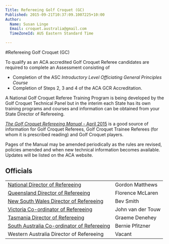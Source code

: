 ```yaml
---
Title: Refereeing Golf Croquet (GC)
Published: 2015-09-21T10:37:09.1007225+10:00
Author:
  Name: Susan Linge
  Email: croquet.australia@gmail.com
  TimeZoneId: AUS Eastern Standard Time

---
```

#Refereeing Golf Croquet (GC)

To qualify as an ACA accredited Golf Croquet Referee candidates are required to complete an Assessment consisting of

- Completion of the ASC *Introductory Level Officiating General Principles Course* 
- Completion of Steps 2, 3 and 4 of the ACA GCR Accreditation.

A National Golf Croquet Referee Training Program is being developed by the Golf Croquet Technical Panel but in the interim each State has its own training programs and courses and information can be obtained from your State Director of Refereeing. 


 [*The Golf Croquet Refereeing Manual* - April 2015](/gc-refereeing-manual-april-2015.pdf) is a good source of information for Golf Croquet Referees, Golf Croquet Trainee Referees (for whom it is prescribed reading) and Golf Croquet players. 

Pages of the Manual may be amended periodically as the rules are revised, policies amended and when new technical information becomes available. Updates will be listed on the ACA website. 

## Officials

| | |
|-|-|
| [National Director of Refereeing](mailto:ndrgc@croquet-australia.com.au) | Gordon Matthews  | 07.5443.3094 |
| [Queensland Director of Refereeing](mailto:florence.mclaren@bigpond.com) | Florence McLaren | 07.3408 9698 |
| [New South Wales Director of Refereeing](mailto:smith.bevj@gmail.com) | Bev Smith  | 02.4933 6164 |
| [Victoria Co-ordinator of Refereeing](mailto:john.vandertouw@gmail.com) | John van der Touw| 03.9803 3433|
| [Tasmania Director of Refereeing](mailto:gdenehey@bigpond.net.au) | Graeme Denehey | 03.6229 6318 |
| [South Australia Co-ordinator of Refereeing](berniepfitzner@adam.com.au) | Bernie Pfitzner | 08.8554 3356 0412 236 673 |
| Western Australia Director of Refereeing | Vacant | - |
